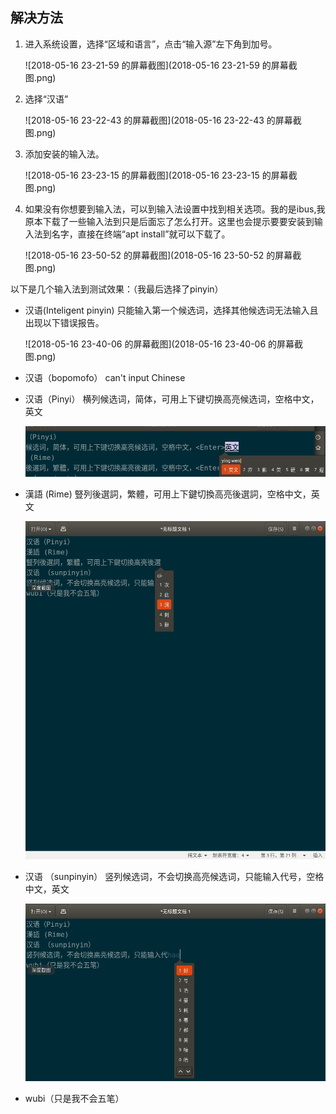 ## 解决方法

1. 进入系统设置，选择“区域和语言”，点击“输入源”左下角到加号。

   ![2018-05-16 23-21-59 的屏幕截图](2018-05-16 23-21-59 的屏幕截图.png)

   

   

2. 选择“汉语”

   ![2018-05-16 23-22-43 的屏幕截图](2018-05-16 23-22-43 的屏幕截图.png)

3. 添加安装的输入法。

   ![2018-05-16 23-23-15 的屏幕截图](2018-05-16 23-23-15 的屏幕截图.png)

4. 如果没有你想要到输入法，可以到输入法设置中找到相关选项。我的是ibus,我原本下载了一些输入法到只是后面忘了怎么打开。这里也会提示要要安装到输入法到名字，直接在终端“apt install”就可以下载了。

   ![2018-05-16 23-50-52 的屏幕截图](2018-05-16 23-50-52 的屏幕截图.png)

以下是几个输入法到测试效果：（我最后选择了pinyin）

- 汉语(Inteligent pinyin)
   只能输入第一个候选词，选择其他候选词无法输入且出现以下错误报告。

   ![2018-05-16 23-40-06 的屏幕截图](2018-05-16 23-40-06 的屏幕截图.png)

- 汉语（bopomofo）
   can't input Chinese

- 汉语（Pinyi）
   横列候选词，简体，可用上下键切换高亮候选词，空格中文，<Enter>英文

   ![深度截图_选择区域_20180516233643](深度截图_选择区域_20180516233643.png)

- 漢語 (Rime)
   豎列後選詞，繁體，可用上下鍵切換高亮後選詞，空格中文，<Enter>英文

   ![深度截图_gedit_20180516233253](深度截图_gedit_20180516233253.png)

- 汉语 （sunpinyin）
   竖列候选词，不会切换高亮候选词，只能输入代号，空格中文，<Enter>英文

   ![深度截图_选择区域_20180516233046](深度截图_选择区域_20180516233046.png)

- wubi（只是我不会五笔）

